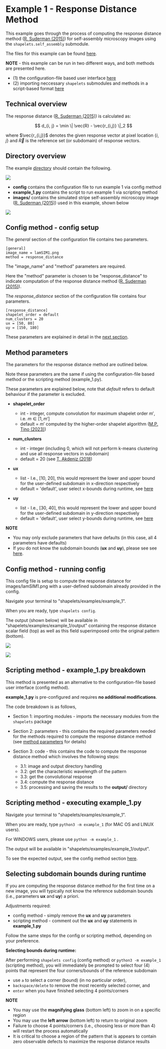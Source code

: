 # Example 1 - Response Distance Method

This example goes through the process of computing the response distance method ([R. Suderman (2015)](https://doi.org/10.1103/PhysRevE.91.033307)) for self-assembly microscopy images using the ``shapelets.self_assembly`` submodule.

The files for this example can be found [here](https://github.com/uw-comphys/shapelets/tree/3c49c36c5e88330389c87328e7babc92702ae07e/examples/example_1).

**NOTE** - this example can be run in two different ways, and both methods are presented here.
* (1) the configuration-file based user interface [here](#config-method---config-setup)
* (2) importing neccessary ``shapelets`` submodules and methods in a script-based format [here](#scripting-method---example_1py-breakdown)


## Technical overview

The response distance ([R. Suderman (2015)](https://doi.org/10.1103/PhysRevE.91.033307)) is calculated as:

$$ d_{i, j} = \min \| \vec{R} - \vec{r_{i,j}} \|_2 $$

where $\vec{r_{i,j}}$ denotes the given response vector at pixel location $\{i, j\}$ and $\vec{R}$ is the reference set (or subdomain) of response vectors.


## Directory overview

The example [directory](https://github.com/uw-comphys/shapelets/tree/3c49c36c5e88330389c87328e7babc92702ae07e/examples/example_1) should contain the following.

![](images/example_1_dir.png)

* **config** contains the configuration file to run example 1 via config method
* **example_1.py** contains the script to run example 1 via scripting method
* **images/** contains the simulated stripe self-assembly microscopy image ([R. Suderman (2015)](https://doi.org/10.1103/PhysRevE.91.033307)) used in this example, shown below

![](images/lamSIM1.png)


## Config method - config setup

The *general* section of the configuration file contains two parameters. 

	[general]
	image_name = lamSIM1.png
	method = response_distance

The "image_name" and "method" parameters are required.

Here the "method" parameter is chosen to be "response_distance" to indicate computation of the response distance method ([R. Suderman (2015)](https://doi.org/10.1103/PhysRevE.91.033307)).

The *response_distance* section of the configuration file contains four parameters. 

	[response_distance]
	shapelet_order = default
	num_clusters = 20
	ux = [50, 80]
	uy = [150, 180]
		
These parameters are explained in detail in the [next section](#method-parameters).

## Method parameters

The parameters for the response distance method are outlined below.

Note these parameters are the same if using the configuration-file based method or the scripting method (example_1.py). 

These parameters are explained below, note that *default* refers to default behaviour if the parameter is excluded.

* **shapelet_order** 

	* int - integer, compute convolution for maximum shapelet order $m'$, i.e. $m \in [1, m']$
	* default = $m'$ computed by the higher-order shapelet algorithm ([M.P. Tino (2023)](REFTINO))

* **num_clusters**

	* int - integer (including 0, which will not perform k-means clustering and use all response vectors in subdomain)
	* default = 20 (see [T. Akdeniz (2018](https://doi.org/10.1088/1361-6528/aaf353]))

* **ux**

	* list - I.e., [10, 20], this would represent the lower and upper bound for the user-defined subdomain in x-direction respectively
	* default = 'default', user select x-bounds during runtime, see [here](#selecting-subdomain-bounds-during-runtime)

* **uy** 

	* list - I.e., [30, 40], this would represent the lower and upper bound for the user-defined subdomain in y-direction respectively
	* default = 'default', user select y-bounds during runtime, see [here](#selecting-subdomain-bounds-during-runtime)

**NOTE**

* You may only exclude parameters that have defaults (in this case, all 4 parameters have defaults)
* If you do not know the subdomain bounds (**ux** and **uy**), please see see [here](#selecting-subdomain-bounds-during-runtime).


## Config method - running config

This config file is setup to compute the response distance for images/lamSIM1.png with a user-defined subdomain already provided in the config.

Navigate your terminal to "shapelets/examples/example_1". 

When you are ready, type ``shapelets config``.

The output (shown below) will be available in "shapelets/examples/example_1/output" containing the response distance scalar field (top) as well as this field superimposed onto the original pattern (bottom).

![](images/lamSIM1_response_distance_k20.png)

![](images/lamSIM1_response_distance_overlay_k20.png)


## Scripting method - example_1.py breakdown

This method is presented as an alternative to the configuration-file based user interface (config method).

**example_1.py** is pre-configured and requires **no additional modifications**.

The code breakdown is as follows,

* Section 1: importing modules - imports the necessary modules from the ``shapelets`` package
* Section 2: parameters - this contains the required parameters needed for the methods required to compute the response distance method (see [method parameters](#method-parameters) for details)
* Section 3: code - this contains the code to compute the response distance method which involves the following steps:

	* 3.1: image and output directory handling
	* 3.2: get the characteristic wavelength of the pattern
	* 3.3: get the convolutional response 
	* 3.4: compute the response distance 
	* 3.5: processing and saving the results to the **output/** directory 


## Scripting method - executing example_1.py

Navigate your terminal to "shapelets/examples/example_1". 

When you are ready, type ``python3 -m example_1`` (for MAC OS and LINUX users).

For WINDOWS users, please use ``python -m example_1`` .

The output will be available in "shapelets/examples/example_1/output".

To see the expected output, see the config method section [here](#config-method---running-config).

## Selecting subdomain bounds during runtime

If you are computing the response distance method for the first time on a new image, you will typically not know the reference subdomain bounds (i.e., parameters **ux** and **uy**) a priori. 

Adjustments required:

* config method - simply remove the **ux** and **uy** parameters
* scripting method - comment out the **ux** and **uy** statements in **example_1.py**

Follow the same steps for the config or scripting method, depending on your preference.

**Selecting bounds during runtime:**

After performing ``shapelets config`` (config method) or ``python3 -m example_1`` (scripting method), you will immediately be prompted to select four (4) points that represent the four corners/bounds of the reference subdomain

* use ``a`` to select a corner (bound) (in no particular order), 
* ``backspace/delete`` to remove the most recently selected corner, and 
* ``enter`` when you have finished selecting 4 points/corners 

**NOTE** 

* You may use the **magnifying glass** (bottom left) to zoom in on a specific region
* You may use the **left arrow** (bottom left) to return to original zoom
* Failure to choose 4 points/corners (i.e., choosing less or more than 4) will restart the process automatically
* It is critical to choose a region of the pattern that is appears to contain zero observable defects to maximize the response distance results